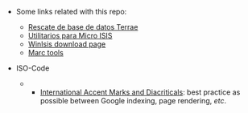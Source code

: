 * Some links related with this repo:
     - [Rescate de base de datos Terrae](http://rescatandoterrae.tumblr.com/)
     - [Utilitarios para Micro ISIS](http://www.santafe-conicet.gov.ar/servicios/isis/utilitarios/manzanos.htm)
     - [WinIsis download page](http://www.unesco.org/new/en/communication-and-information/information-society/open-source-and-low-cost-technologies/information-processing-tools/cdsisis-database-software/cdsisis-for-window/)
     - [Marc tools](http://www.loc.gov/marc/marctools.html)
     
* ISO-Code
     - * [International Accent Marks and Diacriticals](http://www.starr.net/is/type/htmlcodes.html): best practice as possible between Google indexing, page rendering, _etc_.
